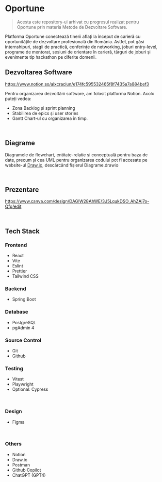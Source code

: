 # Oportune

> Acesta este repository-ul arhivat cu progresul realizat pentru Oportune prin materia Metode de Dezvoltare Software.  

Platforma Oportune conectează tinerii aflați la început de carieră cu oportunitățile de dezvoltare profesională din România. Astfel, pot găsi internshipuri, stagii de practică, conferințe de networking, joburi entry-level, programe de mentorat, sesiuni de orientare în carieră, târguri de joburi și evenimente tip hackathon pe diferite domenii.

## Dezvoltarea Software
https://www.notion.so/alxcraciun/e174fc595532465f8f7435a7a684bef3

Pentru organizarea dezvoltării software, am folosit platforma Notion. Acolo puteți vedea: 
- Zona Backlog și sprint planning
- Stabilirea de epics și user stories
- Gantt Chart-ul cu organizarea în timp.

<br />

## Diagrame
Diagramele de flowchart, entitate-relatie și conceptuală pentru baza de date, precum și cea UML pentru organizarea codului pot fi accesate pe website-ul [Draw.io](https://app.diagrams.net/), descărcând fișierul Diagrame.drawio

<br />

## Prezentare 
https://www.canva.com/design/DAGIW28AhWE/3J5LqukDSO_AhZAj7o-Qfg/edit

<br />

## Tech Stack

### Frontend
- React
- Vite
- Eslint
- Prettier
- Tailwind CSS


###  Backend
- Spring Boot

### Database
- PostgreSQL
- pgAdmin 4


### Source Control
- Git
- Github


### Testing
- Vitest
- Playwright
- Optional: Cypress

<br />

### Design
- Figma

<br />

### Others
- Notion
- Draw.io
- Postman
- Github Copilot 
- ChatGPT (GPT4)
